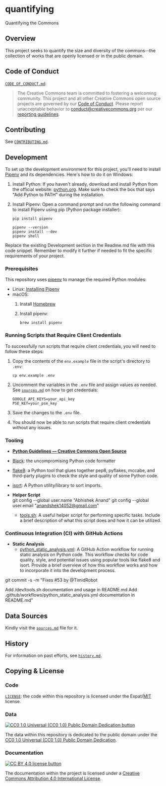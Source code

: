 # quantifying

Quantifying the Commons

## Overview

This project seeks to quantify the size and diversity of the commons--the
collection of works that are openly licensed or in the public domain.

## Code of Conduct

[`CODE_OF_CONDUCT.md`](CODE_OF_CONDUCT.md):
> The Creative Commons team is committed to fostering a welcoming community.
> This project and all other Creative Commons open source projects are governed
> by our [Code of Conduct][code_of_conduct]. Please report unacceptable
> behavior to [conduct@creativecommons.org](mailto:conduct@creativecommons.org)
> per our [reporting guidelines][reporting_guide].

[code_of_conduct]: https://opensource.creativecommons.org/community/code-of-conduct/
[reporting_guide]: https://opensource.creativecommons.org/community/code-of-conduct/enforcement/

## Contributing

See [`CONTRIBUTING.md`](CONTRIBUTING.md).

## Development

To set up the development environment for this project, you'll need to install [Pipenv](https://pipenv.pypa.io/) and its dependencies. Here's how to do it on Windows:

1. Install Python: If you haven't already, download and install Python from the official website: [python.org](https://www.python.org/downloads/). Make sure to check the box that says "Add Python to PATH" during the installation.

2. Install Pipenv: Open a command prompt and run the following command to install Pipenv using pip (Python package installer):

   ```shell
   pip install pipenv

   pipenv --version
   pipenv install --dev
   pipenv shell

Replace the existing Development section in the Readme.md file with this code snippet. Remember to modify it further if needed to fit the specific requirements of your project.

### Prerequisites

This repository uses [pipenv][pipenvdocs] to manage the required Python
modules:

- Linux: [Installing Pipenv][pipenvinstall]
- macOS:
  1. Install [Homebrew][homebrew]
  2. Install pipenv:

        ```install pipenv
        brew install pipenv
        ```

[pipenvdocs]: https://pipenv.pypa.io/en/latest/
[homebrew]: https://brew.sh/
[pipenvinstall]: https://pipenv.pypa.io/en/latest/install/#installing-pipenv

### Running Scripts that Require Client Credentials

To successfully run scripts that require client credentials, you will need to follow these steps:

  1. Copy the contents of the `env.example` file in the script's directory to `.env`:

        ```example
        cp env.example .env
        ```

  2. Uncomment the variables in the `.env` file and assign values as needed. See [`sources.md`](sources.md) on how to get credentials:

        ```Keys
        GOOGLE_API_KEYS=your_api_key
        PSE_KEY=your_pse_key
       ```

  3. Save the changes to the `.env` file.

  4. You should now be able to run scripts that require client credentials without any issues.

### Tooling

- **[Python Guidelines — Creative Commons Open Source][ccospyguide]**
- [Black][black]: the uncompromising Python code formatter
- [flake8][flake8]: a Python tool that glues together pep8, pyflakes, mccabe,
  and third-party plugins to check the style and quality of some Python code.
- [isort][isort]: A Python utility/library to sort imports.
- **Helper Script**  
git config --global user.name "Abhishek Anand"
git config --global user.email "<anandshek14052@gmail.com>"

  - [tools.sh](./dev/tools.sh): A useful helper script for performing specific tasks. Include a brief description of what this script does and how it can be utilized.

### Continuous Integration (CI) with GitHub Actions

- **Static Analysis**
  - [python_static_analysis.yml](.github/workflows/python_static_analysis.yml): A GitHub Action workflow for running static analysis on Python code. This workflow checks for code quality, style, and potential issues using popular tools like flake8 and isort. Provide a brief overview of how this workflow works and how to incorporate it into the development process.

[ccospyguide]: https://opensource.creativecommons.org/contributing-code/python-guidelines/
[black]: https://github.com/psf/black
[flake8]: https://gitlab.com/pycqa/flake8
[isort]: https://pycqa.github.io/isort/
git commit -s -m "Fixes #53 by @TimidRobot

Add /dev/tools.sh documentation and usage in README.md
Add .github/workflows/python_static_analysis.yml documentation in README.md"

## Data Sources

Kindly visit the [`sources.md`](sources.md) file for it.

## History

For information on past efforts, see [`history.md`](history.md).

## Copying & License

### Code

[`LICENSE`](LICENSE): the code within this repository is licensed under the Expat/[MIT][mit] license.

[mit]: http://www.opensource.org/licenses/MIT "The MIT License | Open Source Initiative"

### Data

[![CC0 1.0 Universal (CC0 1.0) Public Domain Dedication
button][cc-zero-png]][cc-zero]

The data within this repository is dedicated to the public domain under the
[CC0 1.0 Universal (CC0 1.0) Public Domain Dedication][cc-zero].

[cc-zero-png]: https://licensebuttons.net/l/zero/1.0/88x31.png "CC0 1.0 Universal (CC0 1.0) Public Domain Dedication button"
[cc-zero]: https://creativecommons.org/publicdomain/zero/1.0/

### Documentation

[![CC BY 4.0 license button][cc-by-png]][cc-by]

The documentation within the project is licensed under a [Creative Commons
Attribution 4.0 International License][cc-by].

[cc-by-png]: https://licensebuttons.net/l/by/4.0/88x31.png#floatleft "CC BY 4.0 license button"
[cc-by]: https://creativecommons.org/licenses/by/4.0/ "Creative Commons Attribution 4.0 International License"
